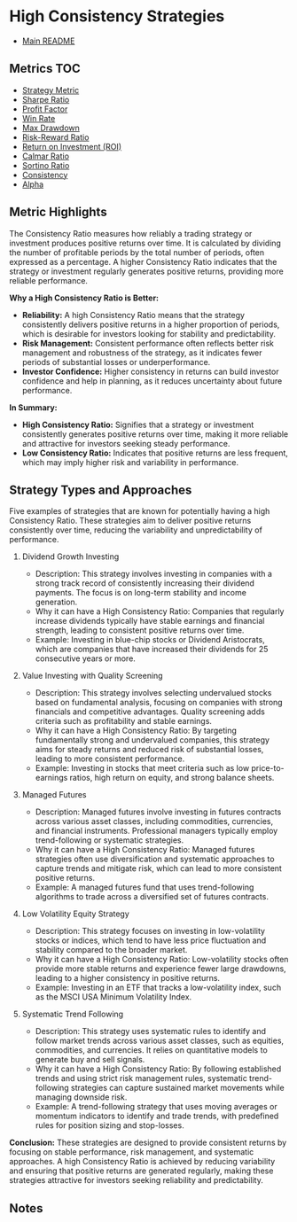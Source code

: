 # High Consistency Strategies

- [Main README](../README.md)

## Metrics TOC

- [Strategy Metric](strategy_metrics.md)
- [Sharpe Ratio](sharpe_ratios.md)
- [Profit Factor](profit_factor.md)
- [Win Rate](win_rate.md)
- [Max Drawdown](max_drawdown.md)
- [Risk-Reward Ratio](risk_reward_ratio.md)
- [Return on Investment (ROI)](roi.md)
- [Calmar Ratio](calmar_ratio.md)
- [Sortino Ratio](sortino_ratio.md)
- [Consistency](consistency.md)
- [Alpha](alpha.md)

## Metric Highlights

The Consistency Ratio measures how reliably a trading strategy or investment produces positive returns over time. It is calculated by dividing the number of profitable periods by the total number of periods, often expressed as a percentage. A higher Consistency Ratio indicates that the strategy or investment regularly generates positive returns, providing more reliable performance.

**Why a High Consistency Ratio is Better:**

- **Reliability:** A high Consistency Ratio means that the strategy consistently delivers positive returns in a higher proportion of periods, which is desirable for investors looking for stability and predictability.
- **Risk Management:** Consistent performance often reflects better risk management and robustness of the strategy, as it indicates fewer periods of substantial losses or underperformance.
- **Investor Confidence:** Higher consistency in returns can build investor confidence and help in planning, as it reduces uncertainty about future performance.

**In Summary:**

- **High Consistency Ratio:** Signifies that a strategy or investment consistently generates positive returns over time, making it more reliable and attractive for investors seeking steady performance.
- **Low Consistency Ratio:** Indicates that positive returns are less frequent, which may imply higher risk and variability in performance.

## Strategy Types and Approaches

Five examples of strategies that are known for potentially having a high Consistency Ratio. These strategies aim to deliver positive returns consistently over time, reducing the variability and unpredictability of performance.

1. Dividend Growth Investing

   - Description: This strategy involves investing in companies with a strong track record of consistently increasing their dividend payments. The focus is on long-term stability and income generation.
   - Why it can have a High Consistency Ratio: Companies that regularly increase dividends typically have stable earnings and financial strength, leading to consistent positive returns over time.
   - Example: Investing in blue-chip stocks or Dividend Aristocrats, which are companies that have increased their dividends for 25 consecutive years or more.

2. Value Investing with Quality Screening

   - Description: This strategy involves selecting undervalued stocks based on fundamental analysis, focusing on companies with strong financials and competitive advantages. Quality screening adds criteria such as profitability and stable earnings.
   - Why it can have a High Consistency Ratio: By targeting fundamentally strong and undervalued companies, this strategy aims for steady returns and reduced risk of substantial losses, leading to more consistent performance.
   - Example: Investing in stocks that meet criteria such as low price-to-earnings ratios, high return on equity, and strong balance sheets.

3. Managed Futures

   - Description: Managed futures involve investing in futures contracts across various asset classes, including commodities, currencies, and financial instruments. Professional managers typically employ trend-following or systematic strategies.
   - Why it can have a High Consistency Ratio: Managed futures strategies often use diversification and systematic approaches to capture trends and mitigate risk, which can lead to more consistent positive returns.
   - Example: A managed futures fund that uses trend-following algorithms to trade across a diversified set of futures contracts.

4. Low Volatility Equity Strategy

   - Description: This strategy focuses on investing in low-volatility stocks or indices, which tend to have less price fluctuation and stability compared to the broader market.
   - Why it can have a High Consistency Ratio: Low-volatility stocks often provide more stable returns and experience fewer large drawdowns, leading to a higher consistency in positive returns.
   - Example: Investing in an ETF that tracks a low-volatility index, such as the MSCI USA Minimum Volatility Index.

5. Systematic Trend Following

   - Description: This strategy uses systematic rules to identify and follow market trends across various asset classes, such as equities, commodities, and currencies. It relies on quantitative models to generate buy and sell signals.
   - Why it can have a High Consistency Ratio: By following established trends and using strict risk management rules, systematic trend-following strategies can capture sustained market movements while managing downside risk.
   - Example: A trend-following strategy that uses moving averages or momentum indicators to identify and trade trends, with predefined rules for position sizing and stop-losses.

**Conclusion:**
These strategies are designed to provide consistent returns by focusing on stable performance, risk management, and systematic approaches. A high Consistency Ratio is achieved by reducing variability and ensuring that positive returns are generated regularly, making these strategies attractive for investors seeking reliability and predictability.




## Notes


